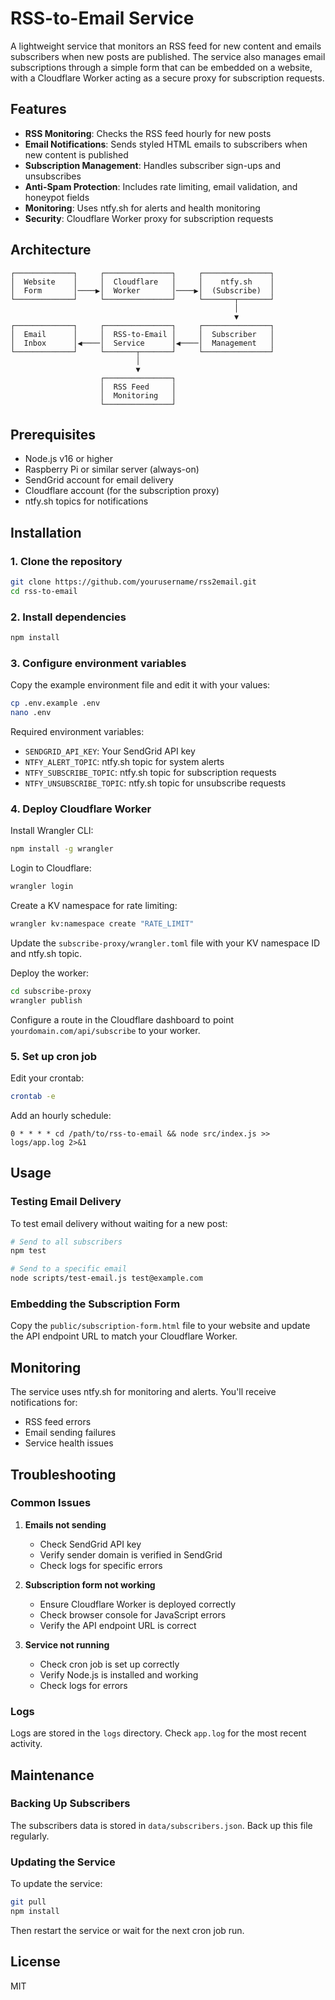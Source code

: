 # RSS-to-Email Service

A lightweight service that monitors an RSS feed for new content and emails subscribers when new posts are published. The service also manages email subscriptions through a simple form that can be embedded on a website, with a Cloudflare Worker acting as a secure proxy for subscription requests.

## Features

- **RSS Monitoring**: Checks the RSS feed hourly for new posts
- **Email Notifications**: Sends styled HTML emails to subscribers when new content is published
- **Subscription Management**: Handles subscriber sign-ups and unsubscribes
- **Anti-Spam Protection**: Includes rate limiting, email validation, and honeypot fields
- **Monitoring**: Uses ntfy.sh for alerts and health monitoring
- **Security**: Cloudflare Worker proxy for subscription requests

## Architecture

```
┌─────────────┐     ┌───────────────┐     ┌───────────────┐
│  Website    │     │  Cloudflare   │     │    ntfy.sh    │
│  Form       │────▶│  Worker       │────▶│  (Subscribe)  │
└─────────────┘     └───────────────┘     └───────┬───────┘
                                                  │
                                                  ▼
┌─────────────┐     ┌───────────────┐     ┌───────────────┐
│  Email      │     │  RSS-to-Email │     │  Subscriber   │
│  Inbox      │◀────│  Service      │◀────│  Management   │
└─────────────┘     └───────┬───────┘     └───────────────┘
                            │
                            ▼
                    ┌───────────────┐
                    │  RSS Feed     │
                    │  Monitoring   │
                    └───────────────┘
```

## Prerequisites

- Node.js v16 or higher
- Raspberry Pi or similar server (always-on)
- SendGrid account for email delivery
- Cloudflare account (for the subscription proxy)
- ntfy.sh topics for notifications

## Installation

### 1. Clone the repository

```bash
git clone https://github.com/yourusername/rss2email.git
cd rss-to-email
```

### 2. Install dependencies

```bash
npm install
```

### 3. Configure environment variables

Copy the example environment file and edit it with your values:

```bash
cp .env.example .env
nano .env
```

Required environment variables:
- `SENDGRID_API_KEY`: Your SendGrid API key
- `NTFY_ALERT_TOPIC`: ntfy.sh topic for system alerts
- `NTFY_SUBSCRIBE_TOPIC`: ntfy.sh topic for subscription requests
- `NTFY_UNSUBSCRIBE_TOPIC`: ntfy.sh topic for unsubscribe requests

### 4. Deploy Cloudflare Worker

Install Wrangler CLI:

```bash
npm install -g wrangler
```

Login to Cloudflare:

```bash
wrangler login
```

Create a KV namespace for rate limiting:

```bash
wrangler kv:namespace create "RATE_LIMIT"
```

Update the `subscribe-proxy/wrangler.toml` file with your KV namespace ID and ntfy.sh topic.

Deploy the worker:

```bash
cd subscribe-proxy
wrangler publish
```

Configure a route in the Cloudflare dashboard to point `yourdomain.com/api/subscribe` to your worker.

### 5. Set up cron job

Edit your crontab:

```bash
crontab -e
```

Add an hourly schedule:

```
0 * * * * cd /path/to/rss-to-email && node src/index.js >> logs/app.log 2>&1
```

## Usage

### Testing Email Delivery

To test email delivery without waiting for a new post:

```bash
# Send to all subscribers
npm test

# Send to a specific email
node scripts/test-email.js test@example.com
```

### Embedding the Subscription Form

Copy the `public/subscription-form.html` file to your website and update the API endpoint URL to match your Cloudflare Worker.

## Monitoring

The service uses ntfy.sh for monitoring and alerts. You'll receive notifications for:

- RSS feed errors
- Email sending failures
- Service health issues

## Troubleshooting

### Common Issues

1. **Emails not sending**
   - Check SendGrid API key
   - Verify sender domain is verified in SendGrid
   - Check logs for specific errors

2. **Subscription form not working**
   - Ensure Cloudflare Worker is deployed correctly
   - Check browser console for JavaScript errors
   - Verify the API endpoint URL is correct

3. **Service not running**
   - Check cron job is set up correctly
   - Verify Node.js is installed and working
   - Check logs for errors

### Logs

Logs are stored in the `logs` directory. Check `app.log` for the most recent activity.

## Maintenance

### Backing Up Subscribers

The subscribers data is stored in `data/subscribers.json`. Back up this file regularly.

### Updating the Service

To update the service:

```bash
git pull
npm install
```

Then restart the service or wait for the next cron job run.

## License

MIT
